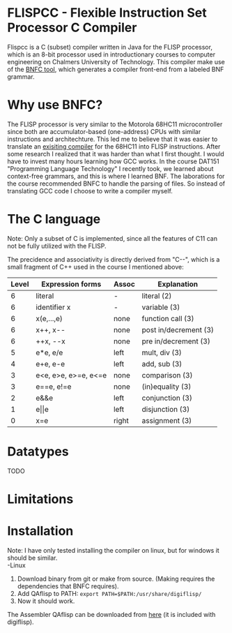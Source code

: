 # FLISPCC - Flexible Instruction Set Processor C Compiler
Flispcc is a C (subset) compiler written in Java for the FLISP processor, which is an 8-bit processor used in introductionary courses
to computer engineering on Chalmers University of Technology. This compiler make use of the [BNFC tool](https://github.com/BNFC/bnfc),
which generates a compiler front-end from a labeled BNF grammar.

# Why use BNFC?
The FLISP processor is very similar to the Motorola 68HC11 microcontroller since both are accumulator-based (one-address)
CPUs with similar instructions and architechture. This led me to believe that it was easier to translate an [exisiting compiler](https://www.gnu.org/software/m68hc11/m68hc11_gcc.html) for the 68HC11
into FLISP instructions. After some research I realized that it was harder than what I first thought. I would have to invest 
many hours learning how GCC works.
In the course DAT151 "Programming Language Technology" I recently took, we learned about context-free grammars, and this is  where I learned BNF.
The laborations for the course recommended BNFC to handle the parsing of files. So instead of translating GCC code I choose to write a compiler myself.

# The C language
Note: Only a subset of C is implemented, since all the features of C11 can not be fully utilized with the FLISP.

The precidence and associativity is directly derived from "C--", 
which is a small fragment of C++ used in the course I mentioned above:

| Level | Expression forms     | Assoc | Explanation             |
|-------|----------------------|-------|-------------------------|
| 6     | literal              | \-    | literal \(2\)           |
| 6     | identifier x         | \-    | variable \(3\)          |
| 6     | x\(e,\.\.\.,e\)      | none  | function call \(3\)     |
| 6     | x\+\+, x\-\-         | none  | post in/decrement \(3\) |
| 6     | \+\+x, \-\-x         | none  | pre in/decrement \(3\)  |
| 5     | e\*e, e/e            | left  | mult, div \(3\)         |
| 4     | e\+e, e\-e           | left  | add, sub \(3\)          |
| 3     | e<e, e>e, e>=e, e<=e | none  | comparison \(3\)        |
| 3     | e==e, e\!=e          | none  | \(in\)equality \(3\)    |
| 2     | e&&e                 | left  | conjunction \(3\)       |
| 1     | e\|\|e               | left  | disjunction \(3\)       |
| 0     | x=e                  | right | assignment \(3\)        |


# Datatypes
  TODO

# Limitations

# Installation
Note: I have only tested installing the compiler on linux, but for windows it should be similar.  
-Linux
  1. Download binary from git or make from source. (Making requires the dependencies that BNFC requires).
  2. Add QAflisp to PATH:  ```export PATH=$PATH:/usr/share/digiflisp/```
  3. Now it should work.

The Assembler QAflisp can be downloaded from [here](http://www.gbgmv.se/html/digiflisp.html) (it is included with digiflisp). 
